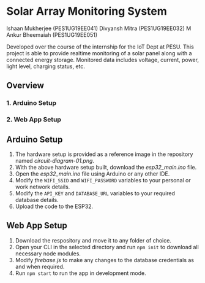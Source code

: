# Solar Array Monitoring System
Ishaan Mukherjee (PES1UG19EE041)
Divyansh Mitra (PES1UG19EE032)
M Ankur Bheemaiah (PES1UG19EE051)

Developed over the course of the internship for the IoT Dept at PESU.
This project is able to provide realtime monitoring of a solar panel along with a connected energy storage. Monitored data
includes voltage, current, power, light level, charging status, etc.

## Overview
### 1. Arduino Setup
### 2. Web App Setup

## Arduino Setup
1. The hardware setup is provided as a reference image in the repository named _circuit-diagram-01.png_.
2. With the above hardware setup built, download the _esp32_main.ino_ file.
3. Open the _esp32_main.ino_ file using Arduino or any other IDE.
4. Modify the `WIFI_SSID` and `WIFI_PASSWORD` variables to your personal or work network details.
5. Modify the `API_KEY` and `DATABASE_URL` variables to your required database details.
6. Upload the code to the ESP32.

## Web App Setup
1. Download the respository and move it to any folder of choice.
2. Open your CLI in the selected directory and run `npm init` to download all necessary node modules.
3. Modify _firebase.js_ to make any changes to the database credentials as and when required.
4. Run `npm start` to run the app in development mode.
